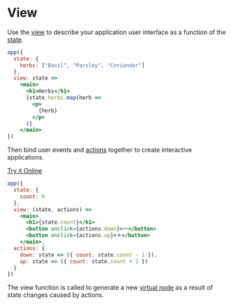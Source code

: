 # View

Use the [view](/docs/api.md#view) to describe your application user interface as a function of the [state](/docs/state.md).

```jsx
app({
  state: {
    herbs: ["Basil", "Parsley", "Coriander"]
  },
  view: state =>
    <main>
      <h1>Herbs</h1>
      {state.herbs.map(herb =>
        <p>
          {herb}
        </p>
      )}
    </main>
})
```

Then bind user events and [actions](/docs/actions.md) together to create interactive applications.

[Try it Online](https://codepen.io/hyperapp/pen/zNxZLP?editors=0010)

```jsx
app({
  state: {
    count: 0
  },
  view: (state, actions) =>
    <main>
      <h1>{state.count}</h1>
      <button onclick={actions.down}>ー</button>
      <button onclick={actions.up}>＋</button>
    </main>,
  actions: {
    down: state => ({ count: state.count - 1 }),
    up: state => ({ count: state.count + 1 })
  }
})
```

The view function is called to generate a new [virtual node](/docs/vnodes.md) as a result of state changes caused by actions.
